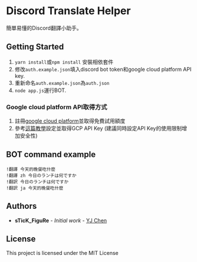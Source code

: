 # Discord Translate Helper

簡單易懂的Discord翻譯小助手。

## Getting Started

1. `yarn install`或`npm install` 安裝相依套件
2. 修改`auth.example.json`填入discord bot token和google cloud platform API key.
3. 重新命名`auth.example.json`為`auth.json`
4. `node app.js`運行BOT.

### Google cloud platform API取得方式

1. 註冊[google cloud platform](https://cloud.google.com/?hl=zh-tw)並取得免費試用額度
2. 參考[這篇教學](https://www.nodejsera.com/how-to-use-google-translator-with-nodejs.html)設定並取得GCP API Key (建議同時設定API Key的使用限制增加安全性)

## BOT command example

```
!翻譯 今天的晚餐吃什麼
!翻譯 zh 今日のランチは何ですか
!翻訳 今日のランチは何ですか
!翻訳 ja 今天的晚餐吃什麼
```

## Authors

* **sTicK_FiguRe** - *Initial work* - [YJ Chen](https://github.com/YanjenChen)

## License

This project is licensed under the MIT License
